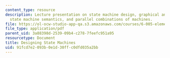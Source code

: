 ```yaml
---
content_type: resource
description: Lecture presentation on state machine design, graphical and textual notation,
  state machine semantics, and parallel combinations of machines.
file: https://ol-ocw-studio-app-qa.s3.amazonaws.com/courses/6-005-elements-of-software-construction-fall-2008/91fcd7e2093b0e1d30ffc0dfd035a2bb_MIT6_005f08_lec04.pdf
file_type: application/pdf
parent_uid: 3a88398d-2539-09b4-c278-7feefc951a95
resourcetype: Document
title: Designing State Machines
uid: 91fcd7e2-093b-0e1d-30ff-c0dfd035a2bb
---
```

